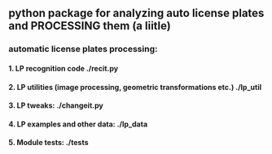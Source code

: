 ## python package for analyzing auto license plates and PROCESSING them (a liitle)
### automatic license plates processing:
#### 1. LP recognition code ./recit.py
#### 2. LP utilities (image processing, geometric transformations etc.) ./lp_util
#### 3. LP tweaks: ./changeit.py
#### 4. LP examples and other data: ./lp_data 
#### 5. Module tests: ./tests


